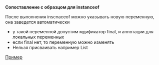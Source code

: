 **Сопоставление с образцом для instanceof**

После выполнения inscnaceof можно указывать новую переменную, она заведется автоматически

- у такой переменной допустим мдификатор final, и аннотации для локальных переменных
- если final нет, то переменную можно изменять
- Нельзя присваивать например List<String>

[Пример](../src/main/java/com/glowbyte/from8to17/InstanceOf.java)